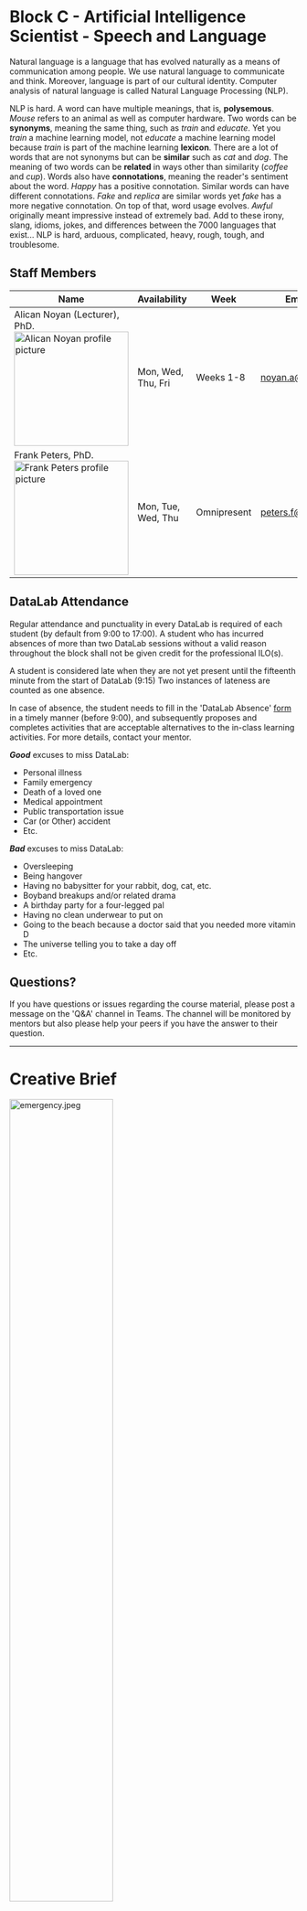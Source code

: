 # Block C - Artificial Intelligence Scientist - Speech and Language

Natural language is a language that has evolved naturally as a means of communication among people. We use natural language to communicate and think. Moreover, language is part of our cultural identity. Computer analysis of natural language is called Natural Language Processing (NLP).

NLP is hard. A word can have multiple meanings, that is, **polysemous**. *Mouse* refers to an animal as well as computer hardware. Two words can be **synonyms**, meaning the same thing, such as *train* and *educate*. Yet you *train* a machine learning model, not *educate* a machine learning model because *train* is part of the machine learning **lexicon**. There are a lot of words that are not synonyms but can be **similar** such as *cat* and *dog*. The meaning of two words can be **related** in ways other than similarity (*coffee* and *cup*). Words also have **connotations**, meaning the reader's sentiment about the word. *Happy* has a positive connotation. Similar words can have different connotations. *Fake* and *replica* are similar words yet *fake* has a more negative connotation. On top of that, word usage evolves. *Awful* originally meant impressive instead of extremely bad. Add to these irony, slang, idioms, jokes, and differences between the 7000 languages that exist... NLP is hard, arduous, complicated, heavy, rough, tough, and troublesome.

## Staff Members

| Name   |  Availability |  Week | Email  | Subject  |
|---|---|---|---|---|
| Alican Noyan (Lecturer), PhD.<img src="./images/AlicanProfile.jpg" alt="Alican Noyan profile picture" width="200"/>|  Mon, Wed, Thu, Fri  | Weeks 1-8 |  noyan.a@buas.nl | Natural Language Processing |
| Frank Peters, PhD. <img src="./images/FrankProfile.jpeg" alt="Frank Peters profile picture" width="200"/> | Mon, Tue, Wed, Thu |  Omnipresent | peters.f@buas.nl | Supreme Leader of the ADSAI Department, A.K.A. 'El Patron'  |

## DataLab Attendance 

Regular attendance and punctuality in every DataLab is required of each student (by default from 9:00 to 17:00). A student who has incurred absences of more than two DataLab sessions without a valid reason throughout the block shall not be given credit for the professional ILO(s). 

A student is considered late when they are not yet present until the fifteenth minute from the start of DataLab (9:15) Two instances of lateness are counted as one absence.

In case of absence, the student needs to fill in the 'DataLab Absence' [form](https://adsai.buas.nl/Contact%20Us/DataLabAttendance.html) in a timely manner (before 9:00), and subsequently proposes and completes activities that are acceptable alternatives to the in-class learning activities. For more details, contact your mentor.

*__Good__* excuses to miss DataLab:

- Personal illness
- Family emergency
- Death of a loved one
- Medical appointment
- Public transportation issue
- Car (or Other) accident
- Etc.

*__Bad__* excuses to miss DataLab:

- Oversleeping
- Being hangover
- Having no babysitter for your rabbit, dog, cat, etc.
- Boyband breakups and/or related drama
- A birthday party for a four-legged pal
- Having no clean underwear to put on
- Going to the beach because a doctor said that you needed more vitamin D
- The universe telling you to take a day off
- Etc.

## Questions?

If you have questions or issues regarding the course material, please post a message on the 'Q&A' channel in Teams. The channel will be monitored by mentors but also please help your peers if you have the answer to their question.

***

# Creative Brief
<img src="./images/emergency.jpeg" alt="emergency.jpeg" width="60%"/>

During emergencies, individuals, news agencies, disaster relief organizations, and emergency management agencies use social media for communication, information diffusion, making sense of the event, and managing risks. As a result, Twitter has become an essential communication channel during natural disasters and terror attacks.

> "The main reason I like [Twitter] as a source of data is that it integrates not just a measure of typical exposure — which is ‘Did the water come 
> onto the land in a place where it wasn’t supposed to be? [It also] measures ‘What are people noticing? What are people talking about?’ Twitter can
> give us this aggregated measure of what those social consequences of that particular flood are."

> Dr. Frances Moore
> Assistant Professor in the Department of Environmental Science and Policy at the University of California, Davis\
> [Source](https://blog.twitter.com/en_us/topics/company/2022/when-natural-disasters-happen-twitter-can-help-heres-how)

On the other hand, Twitter contains vast amounts of misinformation making accurate identification of emergency tweets indispensable. In this block you will build NLP models for identifying emergency tweets. You will join one of the largest active NLP competitions on Kaggle titled [Natural Language Processing with Disaster Tweets.](https://www.kaggle.com/c/nlp-getting-started)

Your task is to predict whether a given tweet is about a disaster. If so, predict a 1. If not, predict a 0. The training dataset consists of more than 7000 tweets together with tweet location and keywords.

Each sample in the train and test set has the following information:

- [ ] The text of a tweet
- [ ] A keyword from that tweet (e.g. 'earthquake')
- [ ] The location the tweet was sent from
- [ ] The label 0 or 1 (only training set)

In addition to distinguishing spam or not spam, it’s not always clear whether a person’s words are actually announcing a disaster. Take this example:

<img src="./images/tweets.png" alt="emergency.jpeg" width="60%"/>

According to the Oxford Languages English dictionary, *ablaze* can mean the following:

- [ ] burning fiercely.\
*"his clothes were ablaze"*

- [ ] very brightly coloured or lighted.\
*"New England is ablaze with colour in autumn"*

- [ ] filled with anger or another strong emotion.\
*"his eyes were ablaze with excitement"*

Therefore a tweet containing the word *ablaze* can indicate an emergency or not, depending on its intended meaning.


## Project Timeline




### Week 1

The block starts with a kick-off lecture. This week you will work on preprocessing text.

DataLab 1, Goal(s):

- [ ] Understand regular expressions

DataLab 2, Goal(s):
- [ ] Tweet processing

### Week 2

This week you will create your first NLP models.

DataLab 1, Goal(s):
- [ ] Naive Bayes

DataLab 2, Goal(s):
- [ ] Logistic Regression

__Formative feedback I__
 
### Week 3

Last week you have learned developing your first NLP models. This week you will start competing on Kaggle using the algorithms you have learned.

DataLab 1, Goal(s):
- [ ] Kaggle

DataLab 2, Goal(s):
- [ ] Embeddings

### Week 4



DataLab 1, Prep and Goal(s):



DataLab 2, Prep and Goal(s):



__Formative feedback II__

### Week 5


DataLab 1, Prep and Goal(s):



DataLab 2, Prep and Goal(s):


### Week 6


DataLab 1, Prep and Goal(s):



DataLab 2, Prep and Goal(s):


__Formative feedback III__

### Week 7


DataLab 1, Prep and Goal(s):



DataLab 2, Prep and Goal(s):

### Week 8 


## Project Requirements
Consider each of these task as mandatory to complete your project:



### BUas Ethics Review
- Fill in [the template](https://github.com/BredaUniversityADSAI/ADS-AI/blob/28e3a92cda22e9942aa90bb4178cceeaca0eef7f/docs/Study%20Content/Research%20Methodology/Assets/BUas%20Research%20Ethics%20Review%20Application%20Form-H%202022.docx). (ILO 2.1 - Poor)
- [Submit review and get accepted](https://edubuas.sharepoint.com/sites/researchdevelopment/SitePages/BUas-Research-Ethics-Review-Board.aspx). (ILO 2.1 - Insufficient & Sufficient)

### Research Data Management Plan
- Follows [BUas guidelines](https://edubuas.sharepoint.com/sites/researchdevelopment/SitePages/Datamanagement.aspx). (ILO 3.1 - Sufficient)
- Follow your planned procedures as demonstrated by your data storage. (ILO 3.1 - Good)
- Excecuted procedures ensured adhering to F.A.I.R. principles as demonstrated by your data storage. (ILO 3.1 - Excellent)

### Codebook
- Fill in [the template](https://github.com/BredaUniversityADSAI/ADS-AI/blob/f020e08818bb64486e784e2447334fb866ee1df9/docs/Study%20Content/Research%20Methodology/Assets/Codebook_Template.md) (ILO 3.1 - Insufficient)
- Meet the criteria set in the template. (ILO 3.1 - Sufficient, ILO 3.2 - Poor)

***

## Project Deliverable(s)

__Group:__

- ...
- [BUas Ethics Review](https://adsai.buas.nl/Study%20Content/Research%20Methodology/Overview.html#templates)
- [Research Data Management Plan](https://adsai.buas.nl/Study%20Content/Research%20Methodology/Overview.html#templates)
- [Codebook](https://adsai.buas.nl/Study%20Content/Research%20Methodology/Overview.html#templates)

__Individual:__
- ...



<mark>For more details, see self-assessment rubric.</mark>

***

## Medal Challenges 

The medal courses for this block have been specifically selected to help boost your portfolio and extend your knowledge and expertise. You may also finish them after the initial deadline!

![badge](https://custom-icon-badges.herokuapp.com/badge/ADS&AI-1x-orange.svg?logo=bronzemedal) ![badge](https://custom-icon-badges.herokuapp.com/badge/ADS&AI-1x-orange.svg?logo=silvermedal) ![badge](https://custom-icon-badges.herokuapp.com/badge/ADS&AI-1x-orange.svg?logo=goldmedal)

*** 
